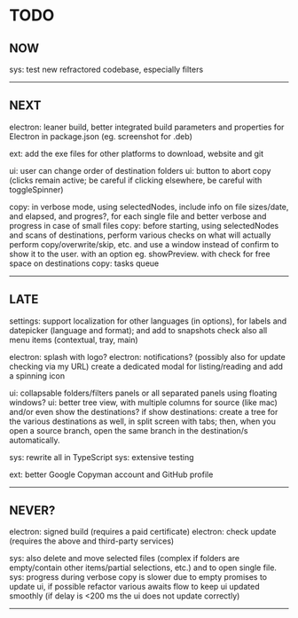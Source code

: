 # TODO

## NOW
sys: test new refractored codebase, especially filters

--- 

## NEXT
electron: leaner build, better integrated build parameters and properties for Electron in package.json (eg. screenshot for .deb)

ext: add the exe files for other platforms to download, website and git

ui: user can change order of destination folders
ui: button to abort copy (clicks remain active; be careful if clicking elsewhere, be careful with toggleSpinner)

copy: in verbose mode, using selectedNodes, include info on file sizes/date, and elapsed, and progres?, for each single file
      and better verbose and progress in case of small files
copy: before starting, using selectedNodes and scans of destinations, perform various checks on what will actually perform copy/overwrite/skip, etc.
      and use a window instead of confirm to show it to the user.
      with an option eg. showPreview. with check for free space on destinations
copy: tasks queue

---

## LATE
settings: support localization for other languages (in options), for labels and datepicker (language and format); 
          and add to snapshots
          check also all menu items (contextual, tray, main)

electron: splash with logo?
electron: notifications? (possibly also for update checking via my URL)
          create a dedicated modal for listing/reading and add a spinning icon

ui: collapsable folders/filters panels or all separated panels using floating windows?
ui: better tree view, with multiple columns for source (like mac) and/or even show the destinations?
    if show destinations: create a tree for the various destinations as well, in split screen with tabs; 
    then, when you open a source branch, open the same branch in the destination/s automatically.

sys: rewrite all in TypeScript
sys: extensive testing

ext: better Google Copyman account and GitHub profile

---

## NEVER?
electron: signed build (requires a paid certificate)
electron: check update (requires the above and third-party services)

sys: also delete and move selected files (complex if folders are empty/contain other items/partial selections, etc.) and to open single file.
sys: progress during verbose copy is slower due to empty promises to update ui, if possible refactor various awaits flow to keep ui updated smoothly (if delay is <200 ms the ui does not update correctly)

---